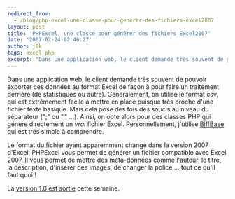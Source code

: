 ```yaml
---
redirect_from:
  - /blog/php-excel-une-classe-pour-generer-des-fichiers-excel2007
layout: post
title: 'PHPExcel, une classe pour générer des fichiers Excel2007'
date: '2007-02-24 02:46:27'
author: j0k
tags: excel php
excerpt: "Dans une application web, le client demande très souvent de pouvoir exporter ces données au format Excel de façon à pour faire un traitement derrière (de statistiques ou autre).     \nGénéralement, on utilise le format csv, qui est extrêmement facile à mettre en place puisque très proche d'une fichier texte basique.   Mais cela pose des fois des soucis au      …"
---
```


Dans une application web, le client demande très souvent de pouvoir exporter ces données au format Excel de façon à pour faire un traitement derrière (de statistiques ou autre).
Généralement, on utilise le format csv, qui est extrêmement facile à mettre en place puisque très proche d'une fichier texte basique.   Mais cela pose des fois des soucis au niveau du séparateur (";" ou "," ...). Ainsi, on opte alors pour des classes PHP qui génère directement un _vrai_ fichier Excel.   Personnellement, j'utilise [BiffBase](http://developer.blueshoes.org/phpdocu/blueshoes_framework/packageless/BiffBase.html) qui est très simple à comprendre.

Le format du fichier ayant apparemment changé dans la version 2007 d'Excel, PHPExcel vous permet de générer un fichier compatible avec Excel 2007. Il vous permet de mettre des méta-données comme l'auteur, le titre, la description, d'insérer des images, de changer la police ... tout ce qu'il faut quoi !

La [version 1.0 est sortie](http://www.codeplex.com/PHPExcel) cette semaine.
